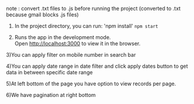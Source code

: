 note : convert .txt files to .js before running the project (converted to .txt because gmail blocks .js files)
1) In the project directory, you can run:
'npm install'
`npm start`

2) Runs the app in the development mode.<br />
Open [http://localhost:3000](http://localhost:3000) to view it in the browser.

3)You can apply filter on mobile number in search bar

4)You can apply date range in date filter and click apply dates button to get data in between specific date range

5)At left bottom of the page you have option to view records per page.

6)We have pagination at right bottom